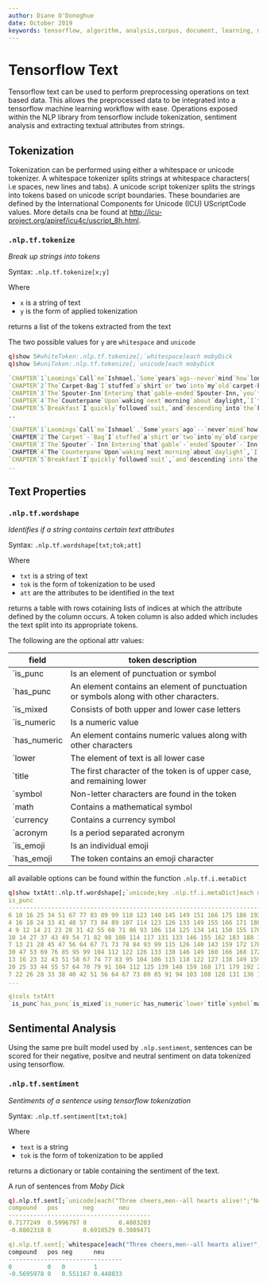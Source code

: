 ```yaml
---
author: Diane O'Donoghue
date: October 2019
keywords: tensorflow, algorithm, analysis,corpus, document, learning, machine, machine learning,  ml, nlp, token, tokenizing, q, sentiment, vector, wordshape, emoji, punctuation, symbol
---
```


# <i class="fas fa-share-alt"></i> Tensorflow Text

Tensorflow text can be used to perform preprocessing operations on text based data. This allows the preprocessed data to be integrated into a tensorflow machine learning workflow with ease. Operations exposed within the NLP library from tensorflow include tokenization, sentiment analysis and extracting textual attributes from strings.

## Tokenization

Tokenization can be performed using either a whitespace or unicode tokenizer. A whitespace tokenizer splits strings at whitespace characters( i.e spaces, new lines and tabs). A unicode script tokenizer splits the strings into tokens based on unicode script boundaries. These boundaries are defined by the International Components for Unicode (ICU) UScriptCode values. More details cna be found at http://icu-project.org/apiref/icu4c/uscript_8h.html.

### `.nlp.tf.tokenize`

_Break up strings into tokens_

Syntax: `.nlp.tf.tokenize[x;y]`

Where 

-  `x` is a string of text 
-  `y` is the form of applied tokenization

returns a list of the tokens extracted from the text

The two possible values for `y` are `whitespace` and `unicode`

```q
q)show 5#whiteToken:.nlp.tf.tokenize[;`whitespace]each mobyDick
q)show 5#uniToken:.nlp.tf.tokenize[;`unicode]each mobyDick

`CHAPTER`1`Loomings`Call`me`Ishmael.`Some`years`ago--never`mind`how`long..
`CHAPTER`2`The`Carpet-Bag`I`stuffed`a`shirt`or`two`into`my`old`carpet-ba..
`CHAPTER`3`The`Spouter-Inn`Entering`that`gable-ended`Spouter-Inn,`you`fo..
`CHAPTER`4`The`Counterpane`Upon`waking`next`morning`about`daylight,`I`fo..
`CHAPTER`5`Breakfast`I`quickly`followed`suit,`and`descending`into`the`ba..
..

`CHAPTER`1`Loomings`Call`me`Ishmael`.`Some`years`ago`--`never`mind`how`l..
`CHAPTER`2`The`Carpet`-`Bag`I`stuffed`a`shirt`or`two`into`my`old`carpet`..
`CHAPTER`3`The`Spouter`-`Inn`Entering`that`gable`-`ended`Spouter`-`Inn`,..
`CHAPTER`4`The`Counterpane`Upon`waking`next`morning`about`daylight`,`I`f..
`CHAPTER`5`Breakfast`I`quickly`followed`suit`,`and`descending`into`the`b..
..
```

## Text Properties

### `.nlp.tf.wordshape`

_Identifies if a string contains certain text attributes_

Syntax: `.nlp.tf.wordshape[txt;tok;att]`

Where

-  `txt` is a string of text
-  `tok` is the form of tokenization to be used
-  `att` are the attributes to be identified in the text 

returns a table with rows cotaining lists of indices at which the attribute defined by the column occurs. A token column is also added which includes the text split into its appropriate tokens.

The following are the optional attr values:

field       | token description
------------|-------------------------------------------------------
`is_punc    | Is an element of punctuation or symbol
`has_punc   | An element contains an element of  punctuation or symbols along with other characters.
`is_mixed   | Consists of both upper and lower case letters
`is_numeric | Is a numeric value
`has_numeric| An element contains numeric values along with other characters
`lower      | The element of text is all lower case
`title      | The first character of the token is of upper case, and remaining lower
`symbol     | Non-letter characters are found in the token
`math       | Contains a mathematical symbol
`currency   | Contains a currency symbol
`acronym    | Is a period separated acronym
`is_emoji   | Is an individual emoji
`has_emoji  | The token contains an emoji character

all available options can be found within the function `.nlp.tf.i.metaDict`

```q
q)show txtAtt:.nlp.tf.wordshape[;`unicode;key .nlp.tf.i.metaDict]each mobyDick
is_punc                                                                       ..
------------------------------------------------------------------------------..
6 10 16 25 34 51 67 77 83 89 99 110 123 140 145 149 151 166 175 186 193 200 20..
4 16 18 24 33 41 48 57 73 84 89 107 114 123 126 133 149 155 166 171 186 200 20..
4 9 12 14 21 23 28 31 42 55 60 71 86 93 106 114 125 134 141 150 155 170 182 18..
10 14 27 37 43 49 54 71 82 98 108 114 117 131 133 146 155 162 183 188 195 201 ..
7 13 21 28 45 47 56 64 67 71 73 78 84 93 99 115 126 140 143 159 172 178 181 18..
30 47 53 69 76 85 95 99 104 112 122 126 133 138 146 149 160 166 168 172 174 17..
13 16 23 32 43 51 58 67 74 77 83 95 104 106 115 118 122 127 138 149 159 166 18..
20 25 33 44 55 57 64 70 79 91 104 112 125 139 148 159 168 171 179 192 202 212 ..
7 22 26 28 33 38 40 42 51 56 64 67 73 80 85 91 94 103 108 128 131 136 155 165 ..
...

q)cols txtAtt
`is_punc`has_punc`is_mixed`is_numeric`has_numeric`lower`title`symbol`math`curr..
```

## Sentimental Analysis

Using the same pre built model used by `.nlp.sentiment`, sentences can be scored for their negative, positve and neutral sentiment on data tokenized using tensorflow. 

### `.nlp.tf.sentiment`

_Sentiments of a sentence using tensorflow tokenization_

Syntax: `.nlp.tf.sentiment[txt;tok]`

Where 

- `text` is a string 
- `tok` is the form of tokenization to be applied

returns a dictionary or table containing the sentiment of the text.

A run of sentences from _Moby Dick_

```q
q).nlp.tf.sent[;`unicode]each("Three cheers,men--all hearts alive!";"No,no! shame upon all cowards-shame upon them!")
compound   pos       neg       neu      
----------------------------------------
0.7177249  0.5996797 0         0.4003203
-0.8802318 0         0.6910529 0.3089471

q).nlp.tf.sent[;`whitespace]each("Three cheers,men--all hearts alive!";"No,no! shame upon all cowards-shame upon them!")
compound   pos neg      neu     
--------------------------------
0          0   0        1       
-0.5695978 0   0.551167 0.448833
```

